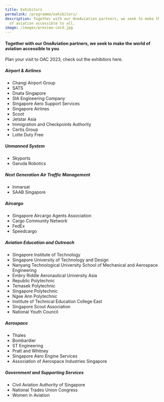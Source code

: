 ```yaml
---
title: Exhibitors
permalink: /programme/exhibitors/
description: Together with our OneAviation partners, we seek to make the world
  of aviation accessible to all.
image: /images/preview-card.jpg
---
```

#### **Together with our OneAviation partners, we seek to make the world of aviation accessible to you**

Plan your visit to OAC 2023, check out the exhibitors here.

<div class="row">
	<div class="col is-4">
		<h5><b>Airport &amp; Airlines</b></h5>
		<ul>
			<li>Changi Airport Group</li>
			<li>SATS</li>
			<li>Dnata Singapore</li>
			<li>SIA Engineering Company</li>
			<li>Singapore Aero Support Services</li>
			<li>Singapore Airlines</li>
			<li>Scoot</li>
			<li>Jetstar Asia</li>
			<li>Immigration and Checkpoints Authority</li>
			<li>Certis Group</li>
			<li>Lotte Duty Free</li>
		</ul>
		<h5><b>Unmanned System</b></h5>
		<ul>
			<li>Skyports</li>
			<li>Garuda Robotics</li>
		</ul>
		<h5><b>Next Generation Air Traffic Management</b></h5>
		<ul>
			<li>Inmarsat</li>
			<li>SAAB Singapore</li>
		</ul>
	</div>
	<div class="col is-4">
		<h5><b>Aircargo</b></h5>
		<ul>
			<li>Singapore Aircargo Agents Association</li>
			<li>Cargo Community Network</li>
			<li>FedEx</li>
			<li>Speedcargo</li>
		</ul>
		<h5><b>Aviation Education and Outreach</b></h5>
		<ul>
			<li>Singapore Institute of Technology</li><li>Singapore University of Technology and Design</li>
			<li>Nanyang Technological University School of Mechanical and Aerospace Engineering</li>
			<li>Embry Riddle Aeronautical University Asia</li>
			<li>Republic Polytechnic</li>
			<li>Temasek Polytechnic</li>
			<li>Singapore Polytechnic</li>
			<li>Ngee Ann Polytechnic</li>
			<li>Institute of Technical Education College East</li>
			<li>Singapore Scout Association</li>
			<li>National Youth Council</li>
		</ul>
	</div>
	<div class="col is-4">
		<h5><b>Aerospace</b></h5>
		<ul>
			<li>Thales</li>
			<li>Bombardier</li>
			<li>ST Engineering</li>
			<li>Pratt and Whitney</li>
			<li>Singapore Aero Engine Services</li>
			<li>Association of Aerospace Industries Singapore</li>
		</ul>
		<h5><b>Government and Supporting Services</b></h5>
		<ul>
			<li>Civil Aviation Authority of Singapore</li>
			<li>National Trades Union Congress</li>
			<li>Women in Aviation</li>
		</ul>
	</div>
</div>

<style>
	#main-content .bp-section.bp-section-pagetitle, .bottom-navigation a {background-color: #CB6F31 !important; 
.content h5 {font-weight: bold !important;}
</style>